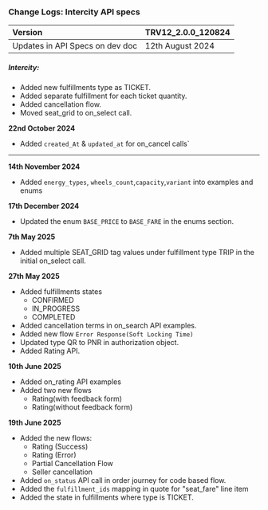 ### Change Logs: Intercity API specs

| Version                         | TRV12_2.0.0_120824 |
| :------------------------------ | :----------------- |
| Updates in API Specs on dev doc | 12th August 2024      |

##### Intercity:

- Added new fulfillments type as TICKET.
- Added separate fulfillment for each ticket quantity.
- Added cancellation flow.
- Moved seat_grid to on_select call.

****22nd October 2024****
- Added `created_At` & `updated_at` for on_cancel calls`
---

****14th November 2024****
- Added `energy_types`, `wheels_count`,`capacity`,`variant` into examples and enums

****17th December 2024****
- Updated the enum `BASE_PRICE` to `BASE_FARE` in the enums section.

****7th May 2025****
- Added multiple SEAT_GRID tag values under fulfillment type TRIP in the initial on_select call.

****27th May 2025****
- Added fulfillments states
  - CONFIRMED
  - IN_PROGRESS
  - COMPLETED
- Added cancellation terms in on_search API examples.
- Added new flow `Error Response(Soft Locking Time)`
- Updated type QR to PNR in authorization object.
- Added Rating API.

****10th June 2025****
  - Added  on_rating API examples
  - Added two new flows
    - Rating(with feedback form)
    - Rating(without feedback form)

****19th June 2025****
  
  * Added the new flows: 
    - Rating (Success)
    - Rating (Error)
    - Partial Cancellation Flow
    - Seller cancellation
  * Added `on_status` API call in order journey for code based flow.
  * Added the `fulfillment_ids` mapping in quote for "seat_fare" line item
  * Added the state in fulfillments where type is TICKET.

